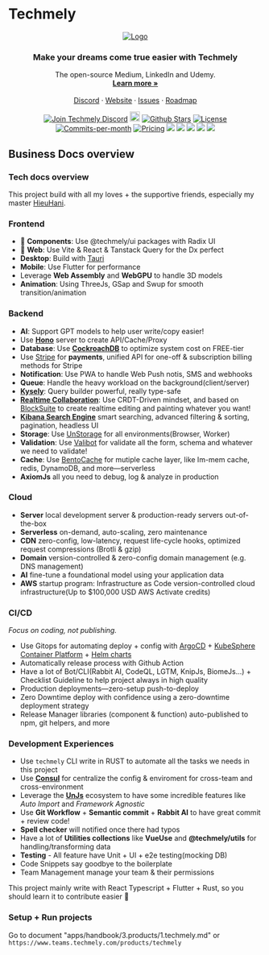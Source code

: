 # Techmely

<!-- PROJECT LOGO -->
<p align="center">
  <a href="https://github.com/techmely/techmely">
   <img src="https://i.ibb.co/3zBkRpd/LogoX300.png" alt="Logo">
  </a>

  <h3 align="center">Make your dreams come true easier with Techmely
</h3>

  <p align="center">
    The open-source Medium, LinkedIn and Udemy.
    <br />
    <a href="https://techmely.com"><strong>Learn more »</strong></a>
    <br />
    <br />
    <a href="https://chat.techmely.com">Discord</a>
    ·
    <a href="https://techmely.com">Website</a>
    ·
    <a href="https://github.com/techmely/techmely/issues">Issues</a>
    ·
    <a href="https://roadmap.techmely.com">Roadmap</a>
  </p>
</p>

<p align="center">
   <a href="https://chat.techmely.com"><img src="https://img.shields.io/badge/Discord-chat.techmely.com-%234A154B" alt="Join Techmely Discord"></a>
   <a href="https://status.techmely.com"><img height="20px" src="https://betteruptime.com/status-badges/v1/monitor/a9kf.svg" alt="Uptime"></a>
   <a href="https://github.com/techmely/techmely.com/stargazers"><img src="https://img.shields.io/github/stars/harrytran998/techmely" alt="Github Stars"></a>
   <a href="https://github.com/techmely/techmely.com/blob/main/LICENSE"><img src="https://img.shields.io/badge/license-AGPLv3-purple" alt="License"></a>
   <a href="https://github.com/techmely/techmely/pulse"><img src="https://img.shields.io/github/commit-activity/m/harrytran998/techmely" alt="Commits-per-month"></a>
   <a href="https://techmely.com/pricing"><img src="https://img.shields.io/badge/Pricing-Free/Premium-brightgreen" alt="Pricing"></a>
   <a href="https://hub.docker.com/r/harrytran998/techmely"><img src="https://img.shields.io/docker/pulls/harrytran998/techmely"></a>
   <a href="https://youtube.com/@techmely"><img src="https://img.shields.io/youtube/channel/subscribers/UCg3EWZXQK0bnbQISG50Nwfg"></a>
   <a href="https://techmely.com/design/figma"><img src="https://img.shields.io/badge/Figma-Design%20System-blueviolet"></a>
   <a href="https://contributor-covenant.org/version/1/4/code-of-conduct/ "><img src="https://img.shields.io/badge/Contributor%20Covenant-1.4-purple" /></a>
   <a href="https://console.algora.io/org/techmely/bounties?status=open"><img src="https://img.shields.io/endpoint?url=https%3A%2F%2Fconsole.algora.io%2Fapi%2Fshields%2Ftechmely%2Fbounties%3Fstatus%3Dopen"/></a>
</p>

## Business Docs overview

### Tech docs overview

This project build with all my loves + the supportive friends, especially my master [HieuHani](https://github.com/hieuhani).

### Frontend

- 🧩 **Components**: Use @techmely/ui packages with Radix UI
- 🪩 **Web**: Use Vite & React & Tanstack Query for the Dx perfect
- **Desktop**: Build with [Tauri](https://tauri.app/)
- **Mobile**: Use Flutter for performance
- Leverage **Web Assembly** and **WebGPU** to handle 3D models
- **Animation**: Using ThreeJs, GSap and Swup for smooth transition/animation

### Backend

- **AI**: Support GPT models to help user write/copy easier!
- Use [**Hono**](https://hono.dev/) server to create API/Cache/Proxy
- **Database**: Use [**CockroachDB**](https://www.cockroachlabs.com/) to optimize system cost on FREE-tier
- Use [Stripe](https://stripe.com/en-hk) for **payments**, unified API for one-off & subscription billing methods for Stripe
- **Notification**: Use PWA to handle Web Push notis, SMS and webhooks
- **Queue**: Handle the heavy workload on the background(client/server)
- [**Kysely**](https://kysely.dev/): Query builder powerful, really type-safe
- [**Realtime Collaboration**](https://dxos.org/): Use CRDT-Driven mindset, and based on [BlockSuite](https://github.com/toeverything/blocksuite) to create realtime editing and painting whatever you want!
- [**Kibana Search Engine**](https://www.elastic.co/kibana) smart searching, advanced filtering & sorting, pagination, headless UI
- **Storage**: Use [UnStorage](https://unstorage.unjs.io) for all environments(Browser, Worker)
- **Validation**: Use [Valibot](https://github.com/fabian-hiller/valibot) for validate all the form, schema and whatever we need to validate!
- **Cache**: Use [BentoCache](https://github.com/Julien-R44/bentocache) for mutiple cache layer, like Im-mem cache, redis, DynamoDB, and more—serverless
- **AxiomJs** all you need to debug, log & analyze in production

### Cloud

- **Server** local development server & production-ready servers out-of-the-box
- **Serverless** on-demand, auto-scaling, zero maintenance
- **CDN** zero-config, low-latency, request life-cycle hooks, optimized request compressions (Brotli & gzip)
- **Domain** version-controlled & zero-config domain management (e.g. DNS management)
- **AI** fine-tune a foundational model using your application data
- **AWS** startup program: Infrastructure as Code version-controlled cloud infrastructure(Up to $100,000 USD AWS Activate credits)

### CI/CD

_Focus on coding, not publishing._

- Use Gitops for automating deploy + config with [ArgoCD](https://argoproj.github.io/cd/) + [KubeSphere Container Platform](https://kubesphere.io/) + [Helm charts](https://helm.sh/)
- Automatically release process with Github Action
- Have a lot of Bot/CLI(Rabbit AI, CodeQL, LGTM, KnipJs, BiomeJs...) + Checklist Guideline to help project always in high quality
- Production deployments—zero-setup push-to-deploy
- Zero Downtime deploy with confidence using a zero-downtime deployment strategy
- Release Manager libraries (component & function) auto-published to npm, git helpers, and more

### Development Experiences

- Use `techmely` CLI write in RUST to automate all the tasks we needs in this project
- Use [**Consul**](https://www.consul.io/) for centralize the config & enviroment for cross-team and cross-environment
- Leverage the [**UnJs**](https://unjs.io/) ecosystem to have some incredible features like _Auto Import_ and _Framework Agnostic_
- Use **Git Workflow** + **Semantic commit** + **Rabbit AI** to have great commit + review code!
- **Spell checker** will notified once there had typos
- Have a lot of **Utilities collections** like **VueUse** and **@techmely/utils** for handling/transforming data
- **Testing** - All feature have Unit + UI + e2e testing(mocking DB)
- Code Snippets say goodbye to the boilerplate
- Team Management manage your team & their permissions

This project mainly write with React Typescript + Flutter + Rust, so you should learn it to contribute easier 🌷

### Setup + Run projects

Go to document "apps/handbook/3.products/1.techmely.md" or `https://www.teams.techmely.com/products/techmely`
